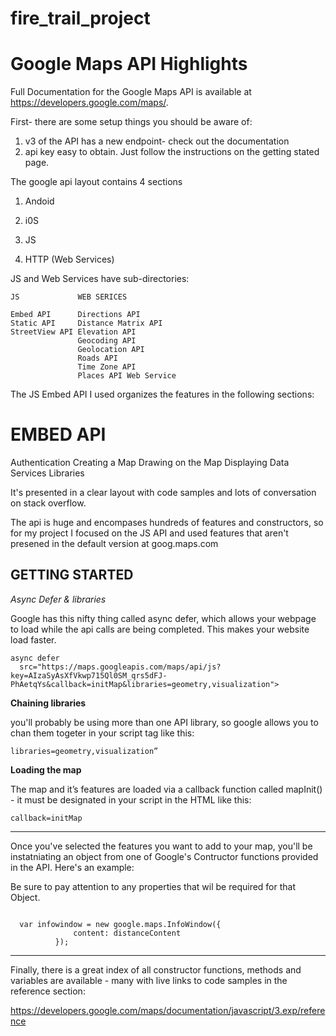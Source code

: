 # fire_trail_project

Google Maps API Highlights
==========================

Full Documentation for the Google Maps API is  available at https://developers.google.com/maps/.

First- there are some setup things you should be aware of:

1. v3 of the API has a new endpoint- check out the documentation
2. api key easy to obtain. Just follow the instructions on the getting stated page.


The google api layout contains 4 sections
1. Andoid

2. i0S

3. JS

4. HTTP (Web Services)

JS and Web Services have sub-directories:

    JS             WEB SERICES

    Embed API      Directions API
    Static API     Distance Matrix API
    StreetView API Elevation API
                   Geocoding API
                   Geolocation API
                   Roads API
                   Time Zone API
                   Places API Web Service

The JS Embed API I used organizes the features in the following sections:

EMBED API
===============
Authentication
Creating a Map
Drawing on the Map
Displaying Data
Services
Libraries

It's presented in a clear layout with code samples and lots of conversation on stack overflow.

The api is huge and encompases hundreds of features and constructors, so for my project I focused on the JS API and used features that aren't presened in the default version at goog.maps.com

GETTING STARTED
----------------

*Async Defer & libraries*

Google has this nifty thing called async defer, which allows your webpage to load while the api calls are being completed. This makes your website load faster.


  <pre><code>async defer
  src="https://maps.googleapis.com/maps/api/js?key=AIzaSyAsXfVkwp715Ql0SM_qrs5dFJ-PhAetqYs&callback=initMap&libraries=geometry,visualization"></code></pre>


**Chaining libraries**

you'll probably be using more than one API library, so google allows you to chan them togeter in your script tag like this:


<pre><code>libraries=geometry,visualization”</code></pre>

**Loading the map**

The map and it’s features are loaded via a callback function called mapInit() - it must be designated in your script in the HTML like this:


<pre><code>callback=initMap</code></pre>

------------------------------------------------------------------------

Once you've selected the features you want to add to your map, you'll be instatniating an object from one of Google's Contructor functions provided in the API. Here's an example:

Be sure to pay attention to any properties that wil be required for that Object.

<pre><code>
  var infowindow = new google.maps.InfoWindow({
              content: distanceContent
          });
</code></pre>

-------------------------------------------------------------------------
Finally, there is a great index of all constructor functions, methods and variables are available - many with live links to code samples in the reference section:

https://developers.google.com/maps/documentation/javascript/3.exp/reference
